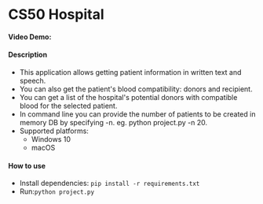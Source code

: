 # CS50 Hospital
#### Video Demo:  <URL HERE>
#### Description
- This application allows getting patient information in written text and speech. 
- You can also get the patient's blood compatibility: donors and recipient. 
- You can get a list of the hospital's potential donors with compatible blood 
for the selected patient.
- In command line you can provide the number of patients to be created in memory DB 
by specifying -n. eg. python project.py -n 20.
- Supported platforms: 
  - Windows 10
  - macOS

#### How to use
- Install dependencies: `pip install -r requirements.txt`
- Run:`python project.py`
